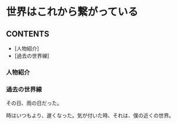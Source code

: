 # 世界はこれから繋がっている

## CONTENTS
* [人物紹介]
* [過去の世界線]


### 人物紹介



### 過去の世界線


その日、雨の日だった。

時はいつもより、遅くなった。気が付いた時、それは、僕の近くの世界。